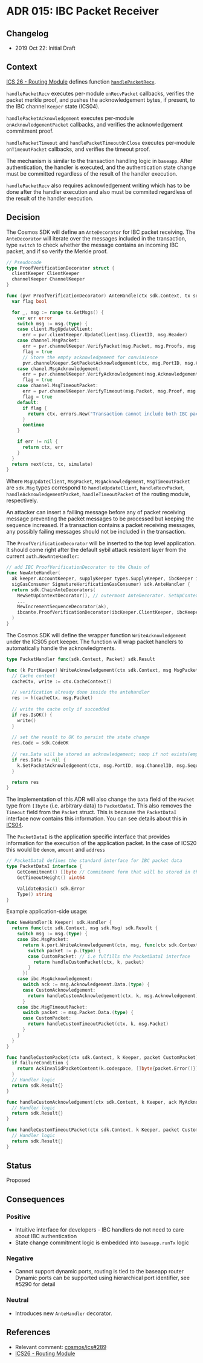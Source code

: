 # ADR 015: IBC Packet Receiver

## Changelog

- 2019 Oct 22: Initial Draft

## Context
 
[ICS 26 - Routing Module](https://github.com/cosmos/ics/tree/master/spec/ics-026-routing-module) defines function [`handlePacketRecv`](https://github.com/cosmos/ics/tree/master/spec/ics-026-routing-module#packet-relay).

`handlePacketRecv` executes per-module `onRecvPacket` callbacks, verifies the
packet merkle proof, and pushes the acknowledgement bytes, if present, to the IBC
channel `Keeper` state (ICS04).

`handlePacketAcknowledgement` executes per-module `onAcknowledgementPacket`
callbacks, and verifies the acknowledgement commitment proof.

`handlePacketTimeout` and `handlePacketTimeoutOnClose` executes per-module
`onTimeoutPacket` callbacks, and verifies the timeout proof.

The mechanism is similar to the transaction handling logic in `baseapp`. After
authentication, the handler is executed, and the authentication state change
must be committed regardless of the result of the handler execution.

`handlePacketRecv` also requires acknowledgement writing which has to be done
after the handler execution and also must be commited regardless of the result of
the handler execution.

## Decision

The Cosmos SDK will define an `AnteDecorator` for IBC packet receiving. The
`AnteDecorator` will iterate over the messages included in the transaction, type
`switch` to check whether the message contains an incoming IBC packet, and if so
verify the Merkle proof.

```go
// Pseudocode
type ProofVerificationDecorator struct {
  clientKeeper ClientKeeper
  channelKeeper ChannelKeeper
}

func (pvr ProofVerificationDecorator) AnteHandle(ctx sdk.Context, tx sdk.Tx, simulate bool, next sdk.AnteHandler) (sdk.Context, error) {
  var flag bool

  for _, msg := range tx.GetMsgs() {
    var err error
    switch msg := msg.(type) {
    case client.MsgUpdateClient:
      err = pvr.clientKeeper.UpdateClient(msg.ClientID, msg.Header)
    case channel.MsgPacket:
      err = pvr.channelKeeper.VerifyPacket(msg.Packet, msg.Proofs, msg.ProofHeight)
      flag = true
      // Store the empty acknowledgement for convinience
      pvr.channelKeeper.SetPacketAcknowledgement(ctx, msg.PortID, msg.ChannelID, msg.Sequence, []byte{})
    case chanel.MsgAcknowledgement:
      err = pvr.channelKeeper.VerifyAcknowledgement(msg.Acknowledgement, msg.Proof, msg.ProofHeight)
      flag = true
    case channel.MsgTimeoutPacket:
      err = pvr.channelKeeper.VerifyTimeout(msg.Packet, msg.Proof, msg.ProofHeight, msg.NextSequenceRecv)
      flag = true
    default:
      if flag {
        return ctx, errors.New("Transaction cannot include both IBC packet messasges and normal messages")
      }
      continue
    }

    if err != nil {
      return ctx, err
    }
  }
  return next(ctx, tx, simulate)
}
```

Where `MsgUpdateClient`, `MsgPacket`, `MsgAcknowledgement`, `MsgTimeoutPacket`
are `sdk.Msg` types correspond to `handleUpdateClient`, `handleRecvPacket`,
`handleAcknowledgementPacket`, `handleTimeoutPacket` of the routing module,
respectively.

An attacker can insert a failiing message before any of packet receiving message
preventing the packet messages to be processed but keeping the sequence increased.
If a transaction contains a packet receiving messages, any possibly failing 
messages should not be included in the transaction.

The `ProofVerificationDecorator` will be inserted to the top level application.
It should come right after the default sybil attack resistent layer from the
current `auth.NewAnteHandler`:

```go
// add IBC ProofVerificationDecorator to the Chain of
func NewAnteHandler(
  ak keeper.AccountKeeper, supplyKeeper types.SupplyKeeper, ibcKeeper ibc.Keeper,
  sigGasConsumer SignatureVerificationGasConsumer) sdk.AnteHandler {
  return sdk.ChainAnteDecorators(
    NewSetUpContextDecorator(), // outermost AnteDecorator. SetUpContext must be called first
    ...
    NewIncrementSequenceDecorator(ak),
    ibcante.ProofVerificationDecorator(ibcKeeper.ClientKeeper, ibcKeeper.ChannelKeeper), // innermost AnteDecorator
  )
}
```

The Cosmos SDK will define the wrapper function `WriteAcknowledgement` under the
ICS05 port keeper. The function will wrap packet handlers to automatically handle
the acknowledgments.

```go
type PacketHandler func(sdk.Context, Packet) sdk.Result

func (k PortKeeper) WriteAcknowledgement(ctx sdk.Context, msg MsgPacket, h PacketHandler) sdk.Result {
  // Cache context
  cacheCtx, write := ctx.CacheContext()

  // verification already done inside the antehandler
  res := h(cacheCtx, msg.Packet)
  
  // write the cache only if succedded
  if res.IsOK() {
    write()
  }
  
  // set the result to OK to persist the state change
  res.Code = sdk.CodeOK
  
  // res.Data will be stored as acknowledgement; noop if not exists(empty bytes already stored)
  if res.Data != nil {
    k.SetPacketAcknowledgement(ctx, msg.PortID, msg.ChannelID, msg.Sequence, res.Data)
  }

  return res
}
```

The implementation of this ADR will also change the `Data` field of the `Packet` type from `[]byte` (i.e. arbitrary data) to `PacketDataI`. This also removes the `Timeout` field from the `Packet` struct. This is because the `PacketDataI` interface now contains this information. You can see details about this in [ICS04](https://github.com/cosmos/ics/tree/master/spec/ics-004-channel-and-packet-semantics#definitions). 

The `PacketDataI` is the application specific interface that provides information for the execuition of the application packet. In the case of ICS20 this would be `denom`, `amount` and `address`

```go
// PacketDataI defines the standard interface for IBC packet data
type PacketDataI interface {
	GetCommitment() []byte // Commitment form that will be stored in the state.
	GetTimeoutHeight() uint64

	ValidateBasic() sdk.Error
	Type() string
}
```

Example application-side usage:

```go
func NewHandler(k Keeper) sdk.Handler {
  return func(ctx sdk.Context, msg sdk.Msg) sdk.Result {
    switch msg := msg.(type) {
    case ibc.MsgPacket:
      return k.port.WriteAcknowledgement(ctx, msg, func(ctx sdk.Context, p ibc.PacketDataI) sdk.Result {
        switch packet := p.(type) {
        case CustomPacket: // i.e fulfills the PacketDataI interface
          return handleCustomPacket(ctx, k, packet)
        }
      })
    case ibc.MsgAcknowledgement:
      switch ack := msg.Acknowledgement.Data.(type) {
      case CustomAcknowledgement:
        return handleCustomAcknowledgement(ctx, k, msg.Acknowledgement)
      }
    case ibc.MsgTimeoutPacket:
      switch packet := msg.Packet.Data.(type) {
      case CustomPacket:
        return handleCustomTimeoutPacket(ctx, k, msg.Packet)
      }
    }
  }
}

func handleCustomPacket(ctx sdk.Context, k Keeper, packet CustomPacket) sdk.Result {
  if failureCondition {
    return AckInvalidPacketContent(k.codespace, []byte{packet.Error()})
  }
  // Handler logic
  return sdk.Result{}
}

func handleCustomAcknowledgement(ctx sdk.Context, k Keeper, ack MyAcknowledgement) sdk.Result {
  // Handler logic
  return sdk.Result{}
}

func handleCustomTimeoutPacket(ctx sdk.Context, k Keeper, packet CustomPacket) sdk.Result {
  // Handler logic
  return sdk.Result{}
}
```

## Status

Proposed

## Consequences

### Positive

- Intuitive interface for developers - IBC handlers do not need to care about IBC authentication
- State change commitment logic is embedded into `baseapp.runTx` logic

### Negative

- Cannot support dynamic ports, routing is tied to the baseapp router
  Dynamic ports can be supported using hierarchical port identifier, see #5290 for detail

### Neutral

- Introduces new `AnteHandler` decorator.

## References

- Relevant comment: [cosmos/ics#289](https://github.com/cosmos/ics/issues/289#issuecomment-544533583)
- [ICS26 - Routing Module](https://github.com/cosmos/ics/blob/master/spec/ics-026-routing-module)

